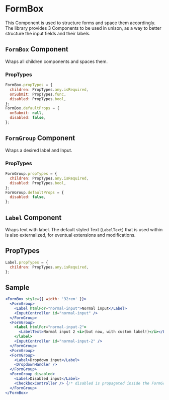 # FormBox
This Component is used to structure forms and space them accordingly. The library provides 3 Components to be used in unison, as a way to better structure the input fields and their labels.

## ```FormBox``` Component

Wraps all children components and spaces them.

### PropTypes
```jsx
FormBox.propTypes = {
  children: PropTypes.any.isRequired,
  onSubmit: PropTypes.func,
  disabled: PropTypes.bool,
};
FormBox.defaultProps = {
  onSubmit: null,
  disabled: false,
};
```

## ```FormGroup``` Component

Wraps a desired label and Input.

### PropTypes
```jsx
FormGroup.propTypes = {
  children: PropTypes.any.isRequired,
  disabled: PropTypes.bool,
};
FormGroup.defaultProps = {
  disabled: false,
};
```

## ```Label``` Component

Wraps text with label. The default styled Text (```LabelText```) that is used within is also externalized, for eventual extensions and modifications.

## PropTypes
```jsx
Label.propTypes = {
  children: PropTypes.any.isRequired,
};
```

## Sample
```jsx
<FormBox style={{ width: '32rem' }}>
  <FormGroup>
    <Label htmlFor="normal-input">Normal input</Label>
    <InputController id="normal-input" />
  </FormGroup>
  <FormGroup>
    <label htmlFor="normal-input-2">
      <LabelText>Normal input 2 <i>(but now, with custom label!)</i></LabelText>
    </label>
    <InputController id="normal-input-2" />
  </FormGroup>
  <FormGroup>
  <FormGroup>
    <Label>Dropdown input</Label>
    <DropdownHandler />
  </FormGroup>
  <FormGroup disabled>
    <Label>Disabled input</Label>
    <CheckboxController /> {/* disabled is propagated inside the FormGroup */}
  </FormGroup>
</FormBox>
```